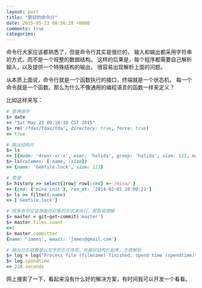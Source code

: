 ```yaml
---
layout: post
title: "更好的命令行"
date: 2015-05-23 08:56:28 +0800
comments: true
categories: 
---
```


命令行大家应该都熟悉了，但是命令行其实是很烂的，
输入和输出都采用字符串的方式，而不是一个规整的数据结构。
这样的后果是，每个程序都需要自己解析输入，以及提供一个特殊结构的输出，
很容易出现解析上面的问题。

从本质上面说，命令行就是一个函数执行的接口，终端就是一个状态机，
每一个命令就是一个函数。那么为什么不像通用的编程语言的函数一样来定义？

比如这样来写：

```ruby
# 普通操作
$> date
=> "Sat May 23 09:18:38 CST 2015"
$> rm('/fdas/fdas/fda', directory: true, force: true)
=> true

# 输出结构化
$> ls
=> [{mode: 'drwxr-xr-x', user: 'halida', group: 'halida', size: 123, name: 'Gemfile.lock'}]
$> ls(columns: [:name, :size])
=> {name: 'Gemfile.lock', size: 123}

# 管道
$> history >> select{|row| row[:cmd] =~ /mina/ }
=> [cmd: {'mina init'}, run_at: '2014-02-01 10:00:21']
$> ls >> filter(:name)
=> ['Gemfile.lock']

# 很多命令应该用面向对象的方式来执行，更容易理解
$> master = git-get-commit('master')
$> master.files.count
=>3
$> master.committer
{name: 'James', email: 'james@gmail.com'}

# 输出日志就算是以文字的方式体现，也最好结构化起来，方便解析
$> log = log("Process file (filename) finished, spend time (spendtime)", filename: "xxx.mov", spendtime: 220.seconds)
$> log.spendtime
=> 220.seconds
```

网上搜索了一下，看起来没有什么好的解决方案，有时间我可以开发一个看看。
